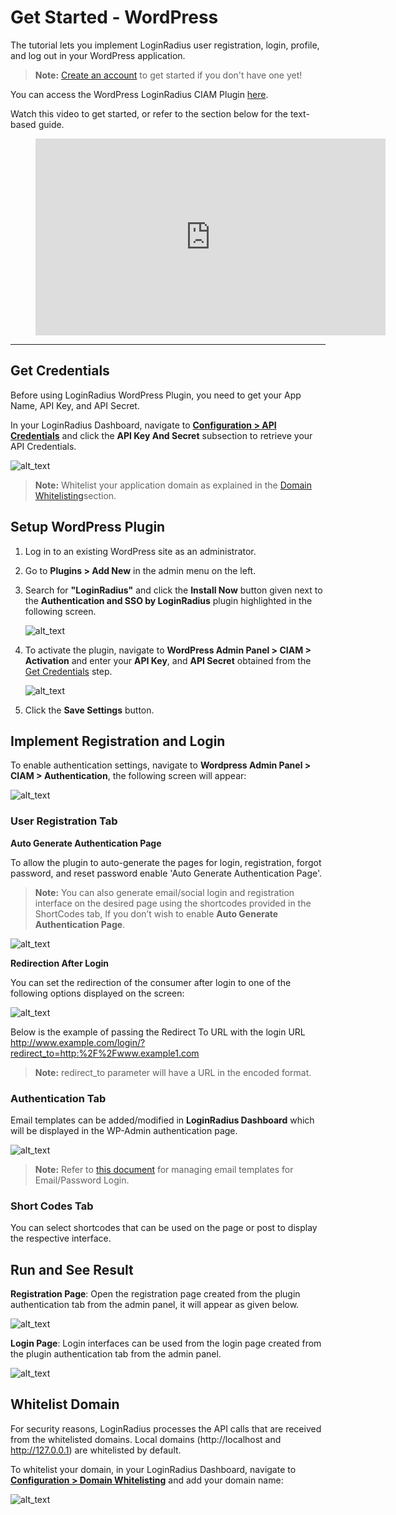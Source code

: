 # Get Started - WordPress
The tutorial lets you implement LoginRadius user registration, login, profile, and log out in your WordPress application.

> **Note:** [Create an account](https://accounts.loginradius.com/auth.aspx?return_url=https://dashboard.loginradius.com/login&action=register) to get started if you don't have one yet!

You can access the WordPress LoginRadius CIAM Plugin [here](https://wordpress.org/plugins/loginradius-customer-identity-and-access-management/).

Watch this video to get started, or refer to the section below for the text-based guide.

<figure class="video_container">
<iframe width="560" height="315" src="https://youtu.be/Njxtvu7KBMg" frameborder="0" allow="accelerometer; autoplay; clipboard-write; encrypted-media; gyroscope; picture-in-picture" allowfullscreen></iframe></figure>

---

## Get Credentials

Before using LoginRadius WordPress Plugin, you need to get your App Name, API Key, and API Secret.

In your LoginRadius Dashboard, navigate to **[Configuration > API Credentials](https://dashboard.loginradius.com/configuration)** and click the **API Key And Secret** subsection to retrieve your API Credentials.

![alt_text](../../assets/blog-common/api-credentials.png "image_tooltip")

> **Note:** Whitelist your application domain as explained in the [Domain Whitelisting](#whitelist-domain)section.

## Setup WordPress Plugin

1. Log in to an existing WordPress site as an administrator.

2. Go to **Plugins > Add New** in the admin menu on the left.

3. Search for **"LoginRadius"** and click the **Install Now** button given next to the **Authentication and SSO by LoginRadius** plugin highlighted in the following screen.

   ![alt_text](images/Wordpress-plugin-install.png "image_tooltip")

4. To activate the plugin, navigate to **WordPress Admin Panel > CIAM > Activation** and enter your **API Key**, and **API Secret** obtained from the [Get Credentials](#get-credentials) step.

   ![alt_text](images/plugin-activation.png "image_tooltip")

5. Click the **Save Settings** button.

## Implement Registration and Login

To enable authentication settings, navigate to **Wordpress Admin Panel > CIAM > Authentication**, the following screen will appear:

![alt_text](images/ciam-user-registration.png "image_tooltip")
 
### User Registration Tab

**Auto Generate Authentication Page**

To allow the plugin to auto-generate the pages for login, registration, forgot password, and reset password enable 'Auto Generate Authentication Page'.

> **Note:** You can also generate email/social login and registration interface on the desired page using the shortcodes provided in the ShortCodes tab, If you don’t wish to enable **Auto Generate Authentication Page**.
 
![alt_text](images/auto-generate-auth-page.png "image_tooltip")


**Redirection After Login**

You can set the redirection of the consumer after login to one of the following options displayed on the screen:

![alt_text](images/redirect-to-custom-url.png "image_tooltip")

Below is the example of passing the Redirect To URL with the login URL
http://www.example.com/login/?redirect_to=http:%2F%2Fwww.example1.com

> **Note:** redirect_to parameter will have a URL in the encoded format.

### Authentication Tab

Email templates can be added/modified in **LoginRadius Dashboard** which will be displayed in the WP-Admin authentication page.

![alt_text](images/auth-email-template.png "image_tooltip")
 
> **Note:** Refer to [this document](https://lr-developer-docs.netlify.app/guide/emailpassword-login) for managing email templates for Email/Password Login.

### Short Codes Tab

You can select shortcodes that can be used on the page or post to display the respective interface. 

## Run and See Result

**Registration Page**: Open the registration page created from the plugin authentication tab from the admin panel, it will appear as given below. 

![alt_text](images/register.png "image_tooltip")

**Login Page**: Login interfaces can be used from the login page created from the plugin authentication tab from the admin panel.

![alt_text](images/login.png "image_tooltip")

## Whitelist Domain

For security reasons, LoginRadius processes the API calls that are received from the whitelisted domains. Local domains (http://localhost and http://127.0.0.1) are whitelisted by default.
 
To whitelist your domain, in your LoginRadius Dashboard, navigate to **[Configuration > Domain Whitelisting](https://dashboard.loginradius.com/configuration)** and add your domain name:
 
![alt_text](../../assets/blog-common/domain-whitelisting.png "image_tooltip")
